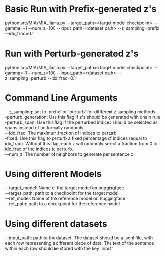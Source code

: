 # Basic Run with Prefix-generated z's
python src/MIA/MIA_llama.py --target_path=\<target model checkpoint\> --gamma=-1 --num_z=100 --input_path=\<dataset path\> --z_sampling=prefix --idx_frac=0.1

# Run with Perturb-generated z's
python src/MIA/MIA_llama.py --target_path=\<target model checkpoint\> --gamma=-1 --num_z=100 --input_path=\<dataset path\> --z_sampling=perturb --idx_frac=0.1

# Command Line Arguments 
--z_sampling: set to 'prefix' or 'perturb' for diffferent z sampling methods \
-perturb_generation: Use this flag if z's should be generated with chain rule \
-perturb_span: Use this flag if the perturbed indices should be selected as spans instead of uniformally randomly \
--idx_frac: The maximum fraction of indices to perturb \
-fixed: Use this flag to perturb a fixed percentage of indices (equal to idx_frac). Without this flag, each z will randomly select a fraction from 0 to idx_frac of the indices to perturb. \
--num_z: The number of neighbors to generate per sentence x

# Using different Models
--target_model: Name of the target model on huggingface \
--target_path: path to a checkpoint for the target model \
--ref_model: Name of the reference model on huggingface \
--ref_path: path to a checkpoint for the reference model

# Using different datasets
--input_path: path to the dataset. The dataset should be a jsonl file, with each row representing a different piece of data. The text of the sentence within each row should be stored with the key 'input'
